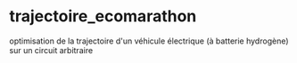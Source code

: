 # trajectoire_ecomarathon
optimisation de la trajectoire d'un véhicule électrique (à batterie hydrogène) sur un circuit arbitraire
